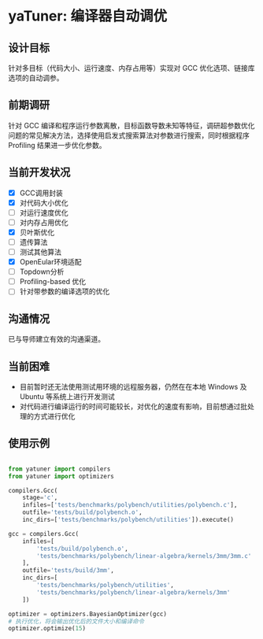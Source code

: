 # yaTuner: 编译器自动调优
## 设计目标

针对多目标（代码大小、运行速度、内存占用等）实现对 GCC 优化选项、链接库选项的自动调参。

## 前期调研

针对 GCC 编译和程序运行参数离散，目标函数导数未知等特征，调研超参数优化问题的常见解决方法，选择使用启发式搜索算法对参数进行搜索，同时根据程序 Profiling 结果进一步优化参数。

## 当前开发状况

 - [x] GCC调用封装
 - [x] 对代码大小优化
 - [ ] 对运行速度优化
 - [ ] 对内存占用优化
 - [x] 贝叶斯优化
 - [ ] 遗传算法
 - [ ] 测试其他算法
 - [x] OpenEular环境适配
 - [ ] Topdown分析
 - [ ] Profiling-based 优化
 - [ ] 针对带参数的编译选项的优化

## 沟通情况

已与导师建立有效的沟通渠道。

## 当前困难

 - 目前暂时还无法使用测试用环境的远程服务器，仍然在在本地 Windows 及 Ubuntu 等系统上进行开发测试
 - 对代码进行编译运行的时间可能较长，对优化的速度有影响，目前想通过批处理的方式进行优化

## 使用示例

```python

from yatuner import compilers
from yatuner import optimizers

compilers.Gcc(
    stage='c',
    infiles=['tests/benchmarks/polybench/utilities/polybench.c'],
    outfile='tests/build/polybench.o',
    inc_dirs=['tests/benchmarks/polybench/utilities']).execute()

gcc = compilers.Gcc(
    infiles=[
        'tests/build/polybench.o',
        'tests/benchmarks/polybench/linear-algebra/kernels/3mm/3mm.c'
    ],
    outfile='tests/build/3mm',
    inc_dirs=[
        'tests/benchmarks/polybench/utilities',
        'tests/benchmarks/polybench/linear-algebra/kernels/3mm'
    ])

optimizer = optimizers.BayesianOptimizer(gcc)
# 执行优化，将会输出优化后的文件大小和编译命令
optimizer.optimize(15)

```
